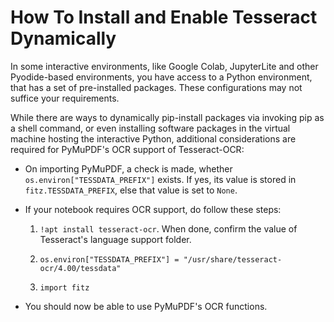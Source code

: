 # How To Install and Enable Tesseract Dynamically

In some interactive environments, like Google Colab, JupyterLite and other Pyodide-based environments, you have access to a Python environment, that has a set of pre-installed packages. These configurations may not suffice your requirements.

While there are ways to dynamically pip-install packages via invoking pip as a shell command, or even installing software packages in the virtual machine hosting the interactive Python, additional considerations are required for PyMuPDF's OCR support of Tesseract-OCR:

* On importing PyMuPDF, a check is made, whether `os.environ["TESSDATA_PREFIX"]` exists. If yes, its value is stored in `fitz.TESSDATA_PREFIX`, else that value is set to `None`.

* If your notebook requires OCR support, do follow these steps:

    1. `!apt install tesseract-ocr`. When done, confirm the value of Tesseract's language support folder.

    2. `os.environ["TESSDATA_PREFIX"] = "/usr/share/tesseract-ocr/4.00/tessdata"`

    3. `import fitz`

* You should now be able to use PyMuPDF's OCR functions.